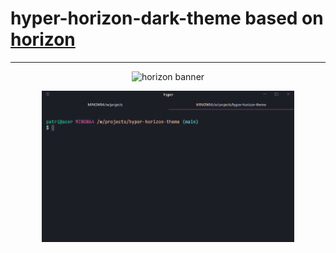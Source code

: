 # hyper-horizon-dark-theme based on [horizon](https://github.com/jolaleye/horizon-theme-vscode/)
---
<p align="center">
  <img alt="horizon banner" src="https://i.imgur.com/pwBUCSe.png">
</p>
<p align="center">
  <img alt="horizon banner" src="assets/screenshot (2).png" width="80%">
</p>
